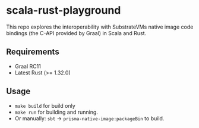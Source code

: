 # scala-rust-playground

This repo explores the interoperability with SubstrateVMs native image code bindings (the C-API provided by Graal) in Scala and Rust.

## Requirements
- Graal RC11
- Latest Rust (>= 1.32.0)

## Usage
- `make build` for build only
- `make run` for building and running.
- Or manually: `sbt` -> `prisma-native-image:packageBin` to build.
